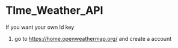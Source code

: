 # TIme_Weather_API
If you want your own Id key 
1. go to https://home.openweathermap.org/ and create a account
